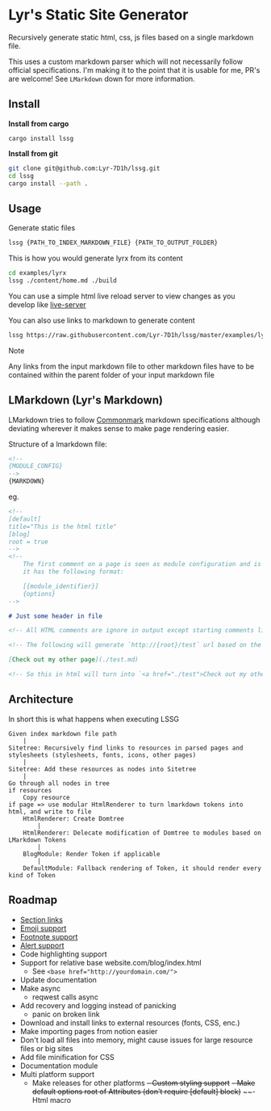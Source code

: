 # Lyr's Static Site Generator

Recursively generate static html, css, js files based on a single markdown file.

This uses a custom markdown parser which will not necessarily follow official specifications. I'm making it to the point that it is usable for me, PR's are welcome! See `LMarkdown` down for more information.

## Install

**Install from cargo**

```
cargo install lssg
```

**Install from git**

```bash
git clone git@github.com:Lyr-7D1h/lssg.git
cd lssg
cargo install --path .
```

## Usage

Generate static files

```bash
lssg {PATH_TO_INDEX_MARKDOWN_FILE} {PATH_TO_OUTPUT_FOLDER}
```

This is how you would generate lyrx from its content

```bash
cd examples/lyrx
lssg ./content/home.md ./build
```

You can use a simple html live reload server to view changes as you develop like [live-server](https://github.com/tapio/live-server)

You can also use links to markdown to generate content

```bash
lssg https://raw.githubusercontent.com/Lyr-7D1h/lssg/master/examples/lyrx/home.md ./build
```

> [!NOTE]
> Any links from the input markdown file to other markdown files have to be contained within the parent folder of your input markdown file

## LMarkdown (Lyr's Markdown)

LMarkdown tries to follow [Commonmark](https://commonmark.org/) markdown specifications although deviating wherever it makes sense to make page rendering easier.

Structure of a lmarkdown file:

```markdown
<!--
{MODULE_CONFIG}
-->
{MARKDOWN}
```

eg.

```markdown
<!--
[default]
title="This is the html title"
[blog]
root = true
-->
<!--
    The first comment on a page is seen as module configuration and is parsed as toml 
    it has the following format:

    [{module_identifier}]
    {options}
-->

# Just some header in file

<!-- All HTML comments are ignore in output except starting comments like seen above -->

<!-- The following will generate `http://{root}/test` url based on the markdown file -->

[Check out my other page](./test.md)

<!-- So this in html will turn into `<a href="./test">Check out my other page</a>` -->
```

## Architecture

In short this is what happens when executing LSSG

```
Given index markdown file path
    |
Sitetree: Recursively find links to resources in parsed pages and stylesheets (stylesheets, fonts, icons, other pages)
    |
Sitetree: Add these resources as nodes into Sitetree
    |
Go through all nodes in tree
if resources 
    Copy resource
if page => use modular HtmlRenderer to turn lmarkdown tokens into html, and write to file
    HtmlRenderer: Create Domtree 
        |
    HtmlRenderer: Delecate modification of Domtree to modules based on LMarkdown Tokens
        |
    BlogModule: Render Token if applicable
        |
    DefaultModule: Fallback rendering of Token, it should render every kind of Token
```

## Roadmap
- [Section links](https://docs.github.com/en/get-started/writing-on-github/getting-started-with-writing-and-formatting-on-github/basic-writing-and-formatting-syntax#section-links)
- [Emoji support](https://docs.github.com/en/get-started/writing-on-github/getting-started-with-writing-and-formatting-on-github/basic-writing-and-formatting-syntax#using-emoji)
- [Footnote support](https://docs.github.com/en/get-started/writing-on-github/getting-started-with-writing-and-formatting-on-github/basic-writing-and-formatting-syntax#footnotes)
- [Alert support](https://docs.github.com/en/get-started/writing-on-github/getting-started-with-writing-and-formatting-on-github/basic-writing-and-formatting-syntax#alerts)
- Code highlighting support
- Support for relative base website.com/blog/index.html
    - See `<base href="http://yourdomain.com/">`
- Update documentation
- Make async
    - reqwest calls async
- Add recovery and logging instead of panicking
    - panic on broken link
- Download and install links to external resources (fonts, CSS, enc.)
- Make importing pages from notion easier
- Don't load all files into memory, might cause issues for large resource files or big sites
- Add file minification for CSS
- Documentation module
- Multi platform support
    - Make releases for other platforms
~~- Custom styling support~~
~~- Make default options root of Attributes (don't require [default] block)~~
~~- Html macro
